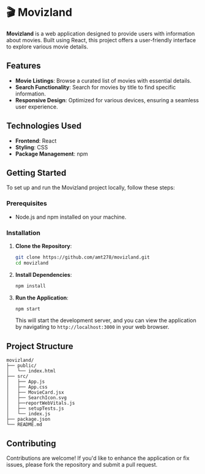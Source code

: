 # 🎬 Movizland

**Movizland** is a web application designed to provide users with information about movies. Built using React, this project offers a user-friendly interface to explore various movie details.

## Features

- **Movie Listings**: Browse a curated list of movies with essential details.
- **Search Functionality**: Search for movies by title to find specific information.
- **Responsive Design**: Optimized for various devices, ensuring a seamless user experience.

## Technologies Used

- **Frontend**: React
- **Styling**: CSS
- **Package Management**: npm

## Getting Started

To set up and run the Movizland project locally, follow these steps:

### Prerequisites

- Node.js and npm installed on your machine.

### Installation

1. **Clone the Repository**:

   ```bash
   git clone https://github.com/amt278/movizland.git
   cd movizland
   ```

2. **Install Dependencies**:

   ```bash
   npm install
   ```

3. **Run the Application**:

   ```bash
   npm start
   ```

   This will start the development server, and you can view the application by navigating to `http://localhost:3000` in your web browser.

## Project Structure

```
movizland/
├── public/
│   └── index.html
├── src/
│   ├── App.js
│   ├── App.css
│   ├── MovieCard.jsx
│   ├── SearchIcon.svg
│   ├──reportWebVitals.js
│   ├── setupTests.js
│   └── index.js
├── package.json
└── README.md
```

## Contributing

Contributions are welcome! If you'd like to enhance the application or fix issues, please fork the repository and submit a pull request.
